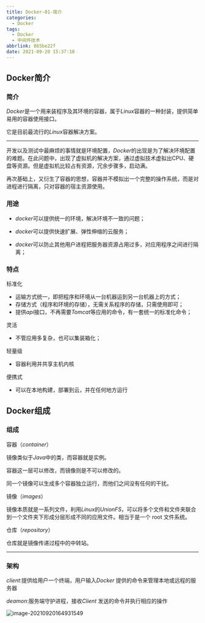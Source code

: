 ```yaml
---
title: Docker-01-简介
categories:
  - Docker
tags:
  - Docker
  - 中间件技术
abbrlink: 865be22f
date: 2021-09-20 15:37:18
---
```


## Docker简介

### 简介

$Docker$是一个用来装程序及其环境的容器，属于$Linux$容器的一种封装，提供简单易用的容器使用接口。

它是目前最流行的$Linux$容器解决方案。

<hr/>

开发以及测试中最麻烦的事情就是环境配置，$Docker$的出现是为了解决环境配置的难题。在此问题中，出现了虚拟机的解决方案，通过虚拟技术虚拟出CPU、硬盘等资源。但是虚拟机比较占有资源，冗余步骤多，启动满。

再次基础上，又衍生了容器的思想，容器并不模拟出一个完整的操作系统，而是对进程进行隔离，只对容器的宿主资源使用。

### 用途

- $docker$可以提供统一的环境，解决环境不一致的问题；

- $docker$可以提供快速扩展、弹性伸缩的云服务；
- $docker$可以防止其他用户进程把服务器资源占用过多，对应用程序之间进行隔离；

### 特点

标准化

- 运输方式统一，即把程序和环境从一台机器运到另一台机器上的方式；
- 存储方式（程序和环境的存储），无需关系程序的存储，只需使用即可；
- 提供$api$接口，不再需要$Tomcat$等应用的命令，有一套统一的标准化命令；

灵活

- 不管应用多复杂，也可以集装箱化；

轻量级

- 容器利用并共享主机内核

便携式

- 可以在本地构建，部署到云，并在任何地方运行

## Docker组成

### 组成

容器（$container$）

镜像类似于$Java$中的类，而容器就是实例。

容器这一层可以修改，而镜像则是不可以修改的。

同一个镜像可以生成多个容器独立运行，而他们之间没有任何的干扰。

镜像（$images$）

镜像本质就是一系列文件，利用$Linux$的$Union FS$，可以将多个文件和文件夹联合到一个文件夹下形成分层形成不同的应用文件。相当于是一个 root 文件系统。

仓库（$repository$）

仓库就是镜像传递过程中的中转站。

<hr/>

### 架构

$client:$提供给用户一个终端，用户输入$Docker$ 提供的命令来管理本地或远程的服务器

$deamon:$服务端守护进程，接收$Client$ 发送的命令并执行相应的操作

![image-20210920164931549](http://static.codenote.xyz/img/20210920164931.png)



